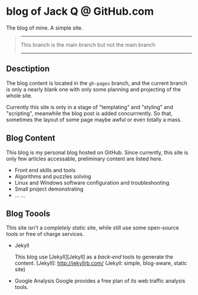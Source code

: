 blog of Jack Q @ GitHub.com
===========================


The blog of mine. A simple site.

>***
> This branch is the main branch but not the main branch 
>***

Desctiption
------------
The blog content is located in the `gh-pages` branch, and 
the current branch is only a nearly blank one with only
some planning and projecting of the whole site.

Currently this site is only in a stage of "templating" and
"styling" and "scripting", meanwhile the blog post is added 
concurrrently. So that, sometimes the layout of some page
maybe awful or even totally a mass.

Blog Content
------------
This blog is my personal blog hosted on GitHub. Since currently, 
this site is only few articles accessable, preliminary content
are listed here.
 * Front end skills and tools
 * Algorithms and puzzles solving
 * Linux and Windows software configuration and troubleshooting
 * Small project demonstrating
 * ... ...

Blog Toools
-----------
This site isn't a *completely static* site, while still use some
open-source tools or free of charge services.

* Jekyll
  
  This blog use [Jekyll][Jekyll] as a *back-end* tools to generate
  the content.
  [Jekyll]: http://jekyllrb.com/ (Jekyll: simple, blog-aware, static site)

* Google Analysis
  Google provides a free plan of its web traffic analysis tools.

 